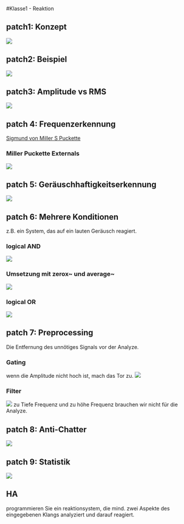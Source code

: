 #Klasse1 - Reaktion


## patch1: Konzept
 ![](res/k1/img/p1.png)
 
## patch2: Beispiel
 ![](res/k1/img/p2.png)

## patch3: Amplitude vs RMS
 ![](res/k1/img/p3.png)

## patch 4: Frequenzerkennung 
[Sigmund von Miller S Puckette](http://vboehm.net/2015/06/a-64-bit-version-of-sigmund/)

### Miller Puckette Externals
![](res/k1/img/p4.png)


## patch 5: Geräuschhaftigkeitserkennung
![](res/k1/img/p5.png) 



## patch 6: Mehrere Konditionen 
 z.B. ein System, das auf ein lauten Geräusch reagiert.
 
### logical AND 
![](res/k1/img/p6-1.png)

### Umsetzung mit zerox~ und average~

![](res/k1/img/p6-2.png)

### logical OR
![](res/k1/img/p6-3.png)


## patch 7: Preprocessing

Die Entfernung des unnötiges Signals vor der Analyze.

### Gating
wenn die Amplitude nicht hoch ist, mach das Tor zu.
![](res/k1/img/p7-1.png)
 
### Filter
![](res/k1/img/p7-2.png)
zu Tiefe Frequenz und zu höhe Frequenz brauchen wir nicht für die Analyze.


## patch 8: Anti-Chatter
 ![](res/k1/img/p8.png)



## patch 9: Statistik
 ![](res/k1/img/p9.png)



## HA
programmieren Sie ein reaktionsystem, die mind. zwei Aspekte des eingegebenen Klangs analyziert und darauf reagiert. 

